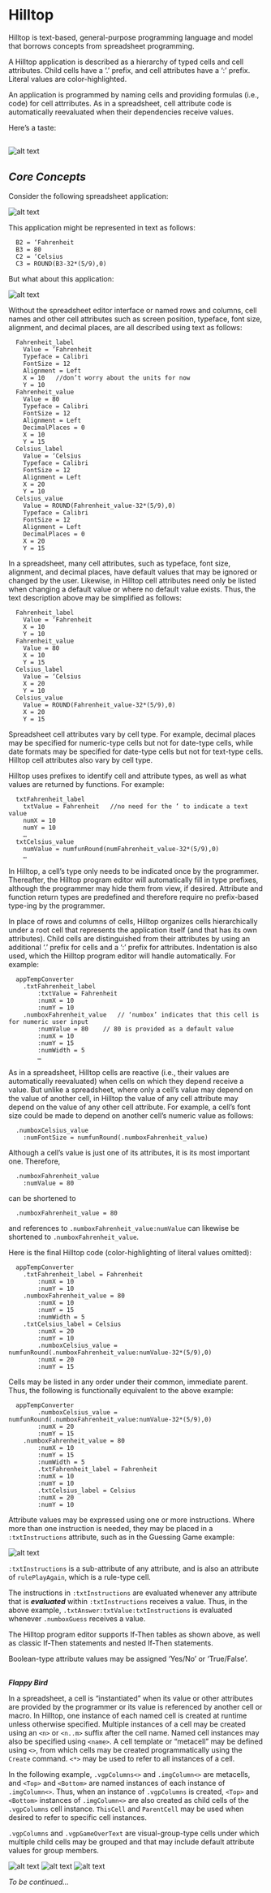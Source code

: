 # Hilltop

Hilltop is text-based, general-purpose programming language and model that borrows concepts from spreadsheet programming. 

A Hilltop application is described as a hierarchy of typed cells and cell attributes. Child cells have a ‘.’ prefix, and cell attributes have a ‘:’ prefix. Literal values are color-highlighted. 

An application is programmed by naming cells and providing formulas (i.e., code) for cell attrributes. As in a spreadsheet, cell attribute code is automatically reevaluated when their dependencies receive values. 

Here’s a taste:
##
![alt text](/assets/images/GuessingGame.png)

## **_Core Concepts_**

Consider the following spreadsheet application:

![alt text](/assets/images/CoreConcepts1.png)

This application might be represented in text as follows:

      B2 = ‘Fahrenheit
      B3 = 80
      C2 = ‘Celsius
      C3 = ROUND(B3-32*(5/9),0)

But what about this application:

![alt text](/assets/images/CoreConcepts2.png)

Without the spreadsheet editor interface or named rows and columns, cell names and other cell attributes such as screen position, typeface, font size, alignment, and decimal places, are all described using text as follows:

      Fahrenheit_label
      	Value = ‘Fahrenheit
      	Typeface = Calibri
      	FontSize = 12
      	Alignment = Left
      	X = 10   //don’t worry about the units for now
      	Y = 10
      Fahrenheit_value
      	Value = 80
      	Typeface = Calibri
      	FontSize = 12
      	Alignment = Left
      	DecimalPlaces = 0
      	X = 10
      	Y = 15
      Celsius_label
      	Value = ‘Celsius
      	Typeface = Calibri
      	FontSize = 12
      	Alignment = Left
      	X = 20
      	Y = 10
      Celsius_value
      	Value = ROUND(Fahrenheit_value-32*(5/9),0)
      	Typeface = Calibri
      	FontSize = 12
      	Alignment = Left
      	DecimalPlaces = 0
      	X = 20
      	Y = 15

In a spreadsheet, many cell attributes, such as typeface, font size, alignment, and decimal places, have default values that may be ignored or changed by the user. Likewise, in Hilltop cell attributes need only be listed when changing a default value or where no default value exists. Thus, the text description above may be simplified as follows:

      Fahrenheit_label
      	Value = ‘Fahrenheit
      	X = 10
      	Y = 10
      Fahrenheit_value
      	Value = 80
      	X = 10
      	Y = 15
      Celsius_label
      	Value = ‘Celsius
      	X = 20
      	Y = 10
      Celsius_value
      	Value = ROUND(Fahrenheit_value-32*(5/9),0)
      	X = 20
      	Y = 15

Spreadsheet cell attributes vary by cell type. For example, decimal places may be specified for numeric-type cells but not for date-type cells, while date formats may be specified for date-type cells but not for text-type cells. Hilltop cell attributes also vary by cell type.

Hilltop uses prefixes to identify cell and attribute types, as well as what values are returned by functions. For example:

      txtFahrenheit_label
      	txtValue = Fahrenheit 	//no need for the ‘ to indicate a text value
      	numX = 10
      	numY = 10
      	…
      txtCelsius_value
      	numValue = numfunRound(numFahrenheit_value-32*(5/9),0)
      	…

In Hilltop, a cell’s type only needs to be indicated once by the programmer. Thereafter, the Hilltop program editor will automatically fill in type prefixes, although the programmer may hide them from view, if desired. Attribute and function return types are predefined and therefore require no prefix-based type-ing by the programmer.

In place of rows and columns of cells, Hilltop organizes cells hierarchically under a root cell that represents the application itself (and that has its own attributes). Child cells are distinguished from their attributes by using an additional ‘.’ prefix for cells and a ‘:’ prefix for attributes. Indentation is also used, which the Hilltop program editor will handle automatically. For example:

      appTempConverter
      	.txtFahrenheit_label
      		:txtValue = Fahrenheit
      		:numX = 10
      		:numY = 10
      	.numboxFahrenheit_value   // ‘numbox’ indicates that this cell is for numeric user input
      		:numValue = 80    // 80 is provided as a default value
      		:numX = 10
      		:numY = 15
      		:numWidth = 5
      		…

As in a spreadsheet, Hilltop cells are reactive (i.e., their values are automatically reevaluated) when cells on which they depend receive a value. But unlike a spreadsheet, where only a cell’s value may depend on the value of another cell, in Hilltop the value of any cell attribute may depend on the value of any other cell attribute. For example, a cell’s font size could be made to depend on another cell’s numeric value as follows:

      .numboxCelsius_value
      	:numFontSize = numfunRound(.numboxFahrenheit_value)

Although a cell’s value is just one of its attributes, it is its most important one. Therefore,

      .numboxFahrenheit_value
      	:numValue = 80

can be shortened to 

      .numboxFahrenheit_value = 80

and references to `.numboxFahrenheit_value:numValue` can likewise be shortened to `.numboxFahrenheit_value`.

Here is the final Hilltop code (color-highlighting of literal values omitted):

      appTempConverter
      	.txtFahrenheit_label = Fahrenheit
      		:numX = 10
      		:numY = 10
      	.numboxFahrenheit_value = 80
      		:numX = 10
      		:numY = 15
      		:numWidth = 5
      	.txtCelsius_label = Celsius
      		:numX = 20
      		:numY = 10
            .numboxCelsius_value = numfunRound(.numboxFahrenheit_value:numValue-32*(5/9),0)
      		:numX = 20
      		:numY = 15

Cells may be listed in any order under their common, immediate parent. Thus, the following is functionally equivalent to the above example:

      appTempConverter
            .numboxCelsius_value = numfunRound(.numboxFahrenheit_value:numValue-32*(5/9),0)
      		:numX = 20
      		:numY = 15
      	.numboxFahrenheit_value = 80
      		:numX = 10
      		:numY = 15
      		:numWidth = 5
            .txtFahrenheit_label = Fahrenheit
      		:numX = 10
      		:numY = 10
            .txtCelsius_label = Celsius
      		:numX = 20
      		:numY = 10

Attribute values may be expressed using one or more instructions. Where more than one instruction is needed, they may be placed in a `:txtInstructions` attribute, such as in the Guessing Game example:

![alt text](/assets/images/GuessingGame.png)

`:txtInstructions` is a sub-attribute of any attribute, and is also an attribute of `rulePlayAgain`, which is a rule-type cell.

The instructions in `:txtInstructions` are evaluated whenever any attribute that is **_evaluated_** within `:txtInstructions` receives a value. Thus, in the above example, `.txtAnswer:txtValue:txtInstructions` is evaluated whenever `.numboxGuess` receives a value.

The Hilltop program editor supports If-Then tables as shown above, as well as classic If-Then statements and nested If-Then statements.

Boolean-type attribute values may be assigned ‘Yes/No’ or ‘True/False’.

##
**_Flappy Bird_**

In a spreadsheet, a cell is “instantiated” when its value or other attributes are provided by the programmer or its value is referenced by another cell or macro. In Hilltop, one instance of each named cell is created at runtime unless otherwise specified. Multiple instances of a cell may be created using an `<n>` or `<n..m>` suffix after the cell name. Named cell instances may also be specified using `<name>`. A cell template or “metacell” may be defined using `<>`, from which cells may be created programmatically using the `Create` command. `<*>` may be used to refer to all instances of a cell.

In the following example, `.vgpColumns<>` and `.imgColumn<>` are metacells, and `<Top>` and `<Bottom>` are named instances of each instance of `.imgColumn<>`. Thus, when an instance of `.vgpColumns` is created, `<Top>` and `<Bottom>` instances of `.imgColumn<>` are also created as child cells of the `.vgpColumns` cell instance. `ThisCell` and `ParentCell` may be used when desired to refer to specific cell instances.

`.vgpColumns` and `.vgpGameOverText` are visual-group-type cells under which multiple child cells may be grouped and that may include default attribute values for group members.

![alt text](/assets/images/FlappyBird1.png)
![alt text](/assets/images/FlappyBird2.png)
![alt text](/assets/images/FlappyBird3.png)

_To be continued..._
